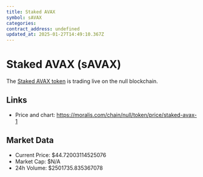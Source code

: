 ```yaml
---
title: Staked AVAX
symbol: sAVAX
categories: 
contract_address: undefined
updated_at: 2025-01-27T14:49:10.367Z
---
```


# Staked AVAX (sAVAX)
The [Staked AVAX token](https://moralis.com/chain/null/token/price/staked-avax-1) is trading live on the null blockchain.

## Links
- Price and chart: https://moralis.com/chain/null/token/price/staked-avax-1

## Market Data
- Current Price: $44.72003114525076
- Market Cap: $N/A
- 24h Volume: $2501735.835367078
